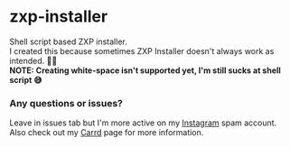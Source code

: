 # zxp-installer
Shell script based ZXP installer. <br>
I created this because sometimes ZXP Installer doesn't always work as intended. 🙂🔪 <br>
<b>NOTE: Creating white-space isn't supported yet, I'm still sucks at shell script 😅</b> <br>
<h3>Any questions or issues?</h3>
Leave in issues tab but I'm more active on my <a href="https://instagram.com/tidelust">Instagram</a> spam account. 
Also check out my <a href="https://kznny.carrd.co">Carrd</a> page for more information.
